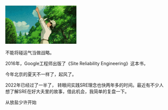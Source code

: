 ![](/static/s1/1/wid.gif)

不能将碰运气当做战略。


2016年，Google工程师出版了《Site Reliability Engineering》这本书，


今年北京的夏天不一样了，起风了。

2022年已经过了一半了，
转眼间实践SRE理念也快两年多的时间。最近有不少人想了解SRE在好大夫里的故事，借此机会，我简单的复盘一下。

从放盐少许开始
